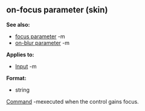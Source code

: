 ## on-focus parameter (skin)
**See also:**
*   [focus parameter](/ref/%7Bskin%7D/param/focus.md) -m
*   [on-blur parameter](/ref/%7Bskin%7D/param/on-blur.md) -m
<!-- -->
**Applies to:**
*   [Input](/ref/%7Bskin%7D/control/input.md) -m
<!-- -->
**Format:**
*   string


[Command](/ref/%7Bskin%7D/commands.md) -mexecuted when the control
gains focus.